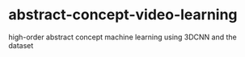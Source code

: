 # abstract-concept-video-learning
high-order abstract concept machine learning using 3DCNN and the dataset
